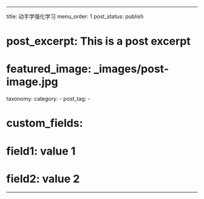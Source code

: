 ---

title: 动手学强化学习
menu_order: 1
post_status: publish
# post_excerpt: This is a post excerpt
# featured_image: _images/post-image.jpg
taxonomy:
    category:
        - 
    post_tag:
        - 
# custom_fields:
#     field1: value 1
#     field2: value 2

---